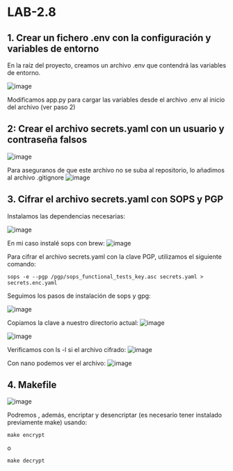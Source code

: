 
# LAB-2.8

## 1.  Crear un fichero .env con la configuración y variables de entorno

En la raíz del proyecto, creamos un archivo .env que contendrá las variables de entorno.

![image](https://github.com/user-attachments/assets/93554d10-3dd0-4c87-8f21-9685fbce4546)

Modificamos app.py para cargar las variables desde el archivo .env al inicio del archivo (ver paso 2)  

## 2: Crear el archivo secrets.yaml con un usuario y contraseña falsos

![image](https://github.com/user-attachments/assets/f5e99494-2e8b-48ca-b331-d63b36fc4090)

Para aseguranos de que este archivo no se suba al repositorio, lo añadimos al archivo .gitignore
![image](https://github.com/user-attachments/assets/63217487-b3a8-4e65-86ec-4b4b6f84b27b)


## 3.  Cifrar el archivo secrets.yaml con SOPS y PGP
Instalamos las dependencias necesarias:

![image](https://github.com/user-attachments/assets/13cd24e2-4488-467d-8f43-8e7c6cdceefc)


En mi caso instalé sops con brew:
![image](https://github.com/user-attachments/assets/f19577a9-5c05-41af-af44-8261d488205c)


Para cifrar el archivo secrets.yaml con la clave PGP, utilizamos el siguiente comando:

```
sops -e --pgp /pgp/sops_functional_tests_key.asc secrets.yaml > secrets.enc.yaml
```

Seguimos los pasos de instalación de sops y gpg:

![image](https://github.com/user-attachments/assets/9a4809a3-9ee5-4e19-9549-80fb421552c8)

Copiamos la clave a nuestro directorio actual:
![image](https://github.com/user-attachments/assets/38ed39b3-50ba-4287-a4c5-6633e86e6a91)

![image](https://github.com/user-attachments/assets/0b51db0b-c09a-45a6-ade7-2b1a4dc2226b)

Verificamos con ls -l si el archivo cifrado:
![image](https://github.com/user-attachments/assets/dbe4590a-e869-492a-a434-eeaf8b856a80)


Con nano podemos ver el archivo:
![image](https://github.com/user-attachments/assets/0411de28-3342-4313-9a85-380f87413b9e)



## 4. Makefile
![image](https://github.com/user-attachments/assets/89ff7e8a-d705-4aff-a227-96794054ef0e)


Podremos , además, encriptar y desencriptar (es necesario tener instalado previamente make) usando:

```
make encrypt

```

o

```
make decrypt

```
